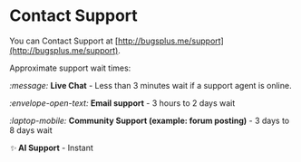 # Contact Support

You can Contact Support at [http://bugsplus.me/support](http://bugsplus.me/support).

Approximate support wait times:

<i class="fa-message">:message:</i> **Live Chat** - Less than 3 minutes wait if a support agent is online.

<i class="fa-envelope-open-text">:envelope-open-text:</i> **Email support** - 3 hours to 2 days wait

<i class="fa-laptop-mobile">:laptop-mobile:</i> **Community Support (example: forum posting)** - 3 days to 8 days wait

<i class="fa-sparkles">:sparkles:</i> **AI Support** - Instant
